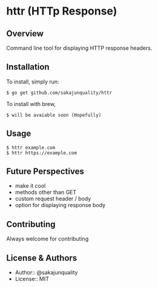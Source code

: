 httr (HTTp Response)
=================================

Overview
------------
Command line tool for displaying HTTP response headers.




Installation
------------
To install, simply run:

```
$ go get github.com/sakajunquality/httr
```

To install with brew,

```
$ will be avaiable soon (Hopefully)
```



Usage
------------

```
$ httr example.com
$ httr https://example.com
```



## Future Perspectives

- make it cool
- methods other than GET
- custom request header / body
- option for displaying response body


Contributing
-----
Always welcome for contributing




License & Authors
-----------------
- Author:: @sakajunquality
- License:: MIT